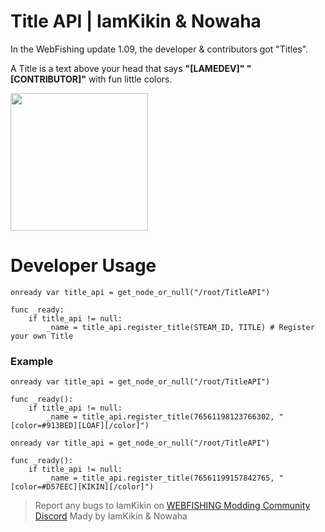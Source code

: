 # Title API | IamKikin & Nowaha

In the WebFishing update 1.09, the developer & contributors got "Titles".

A Title is a text above your head that says **"[LAMEDEV]" "[CONTRIBUTOR]"** with fun little colors.

<img src="https://media.discordapp.net/attachments/771319805349199922/1304643434937847829/image.png?ex=67302361&is=672ed1e1&hm=61b650e1fcb33df7f793449f8724656f6957084503c63f27601a963899ca4940&=&format=webp&quality=lossless" width="220"/>

# Developer Usage

```gdscript
onready var title_api = get_node_or_null("/root/TitleAPI")

func _ready:
    if title_api != null:
        _name = title_api.register_title(STEAM_ID, TITLE) # Register your own Title
```

### Example
```gdscript
onready var title_api = get_node_or_null("/root/TitleAPI")

func _ready():
    if title_api != null:
        _name = title_api.register_title(76561198123766302, "[color=#913BED][LOAF][/color]")
```

```gdscript
onready var title_api = get_node_or_null("/root/TitleAPI")

func _ready():
    if title_api != null:
        _name = title_api.register_title(76561199157842765, "[color=#D57EEC][KIKIN][/color]")
```

> Report any bugs to IamKikin on [WEBFISHING Modding Community Discord](https://discord.gg/HzhCPxeCKY)
> Mady by IamKikin & Nowaha